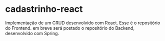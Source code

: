 # cadastrinho-react

Implementação de um CRUD desenvolvido com React. Esse é o repositório do Frontend. em breve será postado o repositório do Backend, desenvolvido com Spring.
